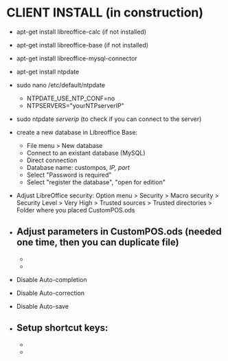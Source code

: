 # CLIENT INSTALL (in construction)

- apt-get install libreoffice-calc (if not installed)
- apt-get install libreoffice-base (if not installed)
- apt-get install libreoffice-mysql-connector
- apt-get install ntpdate
- sudo nano /etc/default/ntpdate
  - NTPDATE_USE_NTP_CONF=no
  - NTPSERVERS="yourNTPserverIP"
- sudo ntpdate *serverip* (to check if you can connect to the server)
- create a new database in Libreoffice Base:
  - File menu > New database
  - Connect to an existant database (MySQL)
  - Direct connection
  - Database name: custompos, *IP, port*
  - Select "Password is required"
  - Select "register the database", "open for edition"
- Adjust LibreOffice security:
  Option menu > Security > Macro security > Security Level > Very High
                                          > Trusted sources > Trusted directories > Folder where you placed CustomPOS.ods

- Adjust parameters in CustomPOS.ods (needed one time, then you can duplicate file)
  - 
  - 
  - 
- Disable Auto-completion
- Disable Auto-correction
- Disable Auto-save
- Setup shortcut keys:
  - 
  - 
  -
